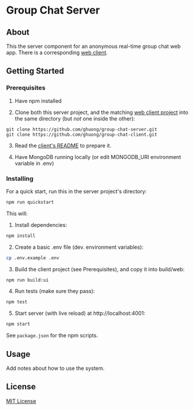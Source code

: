 # Group Chat Server

## About

This the server component for an anonymous real-time group chat web app. There is a corresponding [web client](https://github.com/ghuong/group-chat-client).

## Getting Started

### Prerequisites

1. Have npm installed

2. Clone both this server project, and the matching [web client project](https://github.com/ghuong/group-chat-client) into the same directory (but _not_ one inside the other):

```git
git clone https://github.com/ghuong/group-chat-server.git
git clone https://github.com/ghuong/group-chat-client.git
```

3. Read the [client's README](https://github.com/ghuong/group-chat-client) to prepare it.

4. Have MongoDB running locally (or edit MONGODB_URI environment variable in .env)

### Installing

For a quick start, run this in the server project's directory:

```bash
npm run quickstart
```

This will:

1. Install dependencies:

```bash
npm install
```

2. Create a basic .env file (dev. environment variables):

```bash
cp .env.example .env
```

3. Build the client project (see Prerequisites), and copy it into build/web:

```bash
npm run build:ui
```

4. Run tests (make sure they pass):

```bash
npm test
```

5. Start server (with live reload) at http://localhost:4001:

```bash
npm start
```

See `package.json` for the npm scripts.

## Usage

Add notes about how to use the system.

## License

[MIT License](https://github.com/ghuong/simmud/blob/main/LICENSE)
